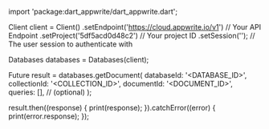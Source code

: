 import 'package:dart_appwrite/dart_appwrite.dart';

Client client = Client()
  .setEndpoint('https://cloud.appwrite.io/v1') // Your API Endpoint
  .setProject('5df5acd0d48c2') // Your project ID
  .setSession(''); // The user session to authenticate with

Databases databases = Databases(client);

Future result = databases.getDocument(
  databaseId: '<DATABASE_ID>',
  collectionId: '<COLLECTION_ID>',
  documentId: '<DOCUMENT_ID>',
  queries: [], // (optional)
);

result.then((response) {
  print(response);
}).catchError((error) {
  print(error.response);
});
